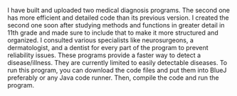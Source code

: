 I have built and uploaded two medical diagnosis programs. The second one has more efficient and detailed code than its previous version. 
I created the second one soon after studying methods and functions in greater detail in 11th grade and made sure to include that to make it more structured and organized.
I consulted various specialists like neurosurgeons, a dermatologist, and a dentist for every part of the program to prevent reliability issues. 
These programs provide a faster way to detect a disease/illness. 
They are currently limited to easily detectable diseases. 
To run this program, you can download the code files and put them into BlueJ preferably or any Java code runner. Then, compile the code and run the program.
